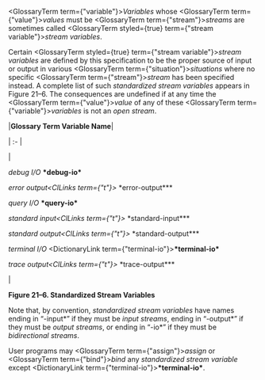  



<GlossaryTerm  term={"variable"}><i>Variables</i></GlossaryTerm> whose <GlossaryTerm  term={"value"}><i>values</i></GlossaryTerm> must be <GlossaryTerm  term={"stream"}><i>streams</i></GlossaryTerm> are sometimes called <GlossaryTerm styled={true} term={"stream variable"}><i>stream variables</i></GlossaryTerm>. 



Certain <GlossaryTerm styled={true} term={"stream variable"}><i>stream variables</i></GlossaryTerm> are defined by this specification to be the proper source of input or output in various <GlossaryTerm  term={"situation"}><i>situations</i></GlossaryTerm> where no specific <GlossaryTerm  term={"stream"}><i>stream</i></GlossaryTerm> has been specified instead. A complete list of such *standardized stream variables* appears in Figure 21–6. The consequences are undefined if at any time the <GlossaryTerm  term={"value"}><i>value</i></GlossaryTerm> of any of these <GlossaryTerm  term={"variable"}><i>variables</i></GlossaryTerm> is not an *open stream*. 



|**Glossary Term Variable Name**|

| :- |

|<p>*debug I/O* **\*debug-io\*** </p><p>*error output<ClLinks  term={"t"}><i> </i></ClLinks>*\*error-output\*** </p><p>*query I/O* **\*query-io\*** </p><p>*standard input<ClLinks  term={"t"}><i> </i></ClLinks>*\*standard-input\*** </p><p>*standard output<ClLinks  term={"t"}><i> </i></ClLinks>*\*standard-output\*** </p><p>*terminal I/O* <DictionaryLink  term={"terminal-io"}><b>\*terminal-io\*</b></DictionaryLink> </p><p>*trace output<ClLinks  term={"t"}><i> </i></ClLinks>*\*trace-output\***</p>|





**Figure 21–6. Standardized Stream Variables** 



Note that, by convention, *standardized stream variables* have names ending in “-input\*” if they must be *input streams*, ending in “-output\*” if they must be *output streams*, or ending in “-io\*” if they must be *bidirectional streams*. 







 



 



User programs may <GlossaryTerm  term={"assign"}><i>assign</i></GlossaryTerm> or <GlossaryTerm  term={"bind"}><i>bind</i></GlossaryTerm> any *standardized stream variable* except <DictionaryLink  term={"terminal-io"}><b>\*terminal-io\*</b></DictionaryLink>.
 